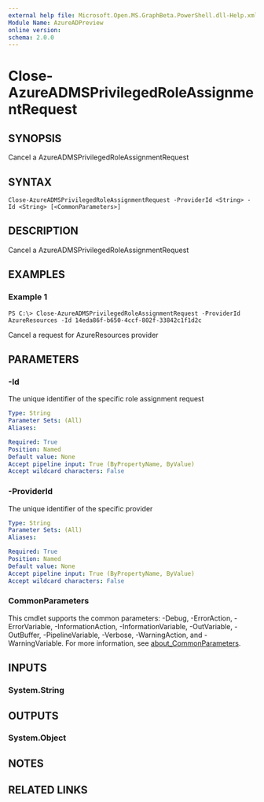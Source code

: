 ```yaml
---
external help file: Microsoft.Open.MS.GraphBeta.PowerShell.dll-Help.xml
Module Name: AzureADPreview
online version:
schema: 2.0.0
---
```


# Close-AzureADMSPrivilegedRoleAssignmentRequest

## SYNOPSIS
Cancel a AzureADMSPrivilegedRoleAssignmentRequest

## SYNTAX

```
Close-AzureADMSPrivilegedRoleAssignmentRequest -ProviderId <String> -Id <String> [<CommonParameters>]
```

## DESCRIPTION
Cancel a AzureADMSPrivilegedRoleAssignmentRequest

## EXAMPLES

### Example 1
```
PS C:\> Close-AzureADMSPrivilegedRoleAssignmentRequest -ProviderId AzureResources -Id 14eda86f-b650-4ccf-802f-33842c1f1d2c
```

Cancel a request for AzureResources provider

## PARAMETERS

### -Id
The unique identifier of the specific role assignment request

```yaml
Type: String
Parameter Sets: (All)
Aliases:

Required: True
Position: Named
Default value: None
Accept pipeline input: True (ByPropertyName, ByValue)
Accept wildcard characters: False
```

### -ProviderId
The unique identifier of the specific provider

```yaml
Type: String
Parameter Sets: (All)
Aliases:

Required: True
Position: Named
Default value: None
Accept pipeline input: True (ByPropertyName, ByValue)
Accept wildcard characters: False
```

### CommonParameters
This cmdlet supports the common parameters: -Debug, -ErrorAction, -ErrorVariable, -InformationAction, -InformationVariable, -OutVariable, -OutBuffer, -PipelineVariable, -Verbose, -WarningAction, and -WarningVariable. For more information, see [about_CommonParameters](https://go.microsoft.com/fwlink/?LinkID=113216).

## INPUTS

### System.String
## OUTPUTS

### System.Object
## NOTES

## RELATED LINKS
